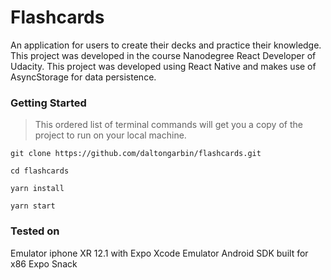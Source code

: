 # Flashcards

An application for users to create their decks and practice their knowledge. This project was developed in the course Nanodegree React Developer of Udacity. This project was developed using React Native and makes use of AsyncStorage for data persistence.

### Getting Started

> This ordered list of terminal commands will get you a copy of the project to run on your local machine.

`git clone https://github.com/daltongarbin/flashcards.git`

`cd flashcards`

`yarn install`

`yarn start`

### Tested on

Emulator iphone XR 12.1 with Expo Xcode Emulator Android SDK built for x86 Expo Snack
